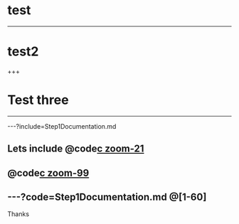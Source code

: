 <!--
$theme: gaia
template: invert
-->



# test

---

# test2
+++

# Test three



---

---?include=Step1Documentation.md


Lets include
@code[c zoom-21](Step1Documentation.md)
---
@code[c zoom-99](Step1Documentation.md)
---
---?code=Step1Documentation.md
@[1-60]
---
Thanks
